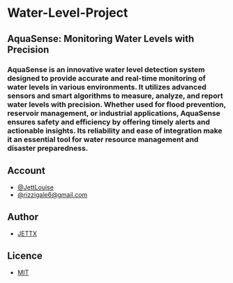 # Water-Level-Project
## AquaSense: Monitoring Water Levels with Precision

<h3>
AquaSense is an innovative water level detection system designed to provide accurate and real-time monitoring of water levels in various environments. It utilizes advanced sensors and smart algorithms to measure, analyze, and report water levels with precision. Whether used for flood prevention, reservoir management, or industrial applications, AquaSense ensures safety and efficiency by offering timely alerts and actionable insights. Its reliability and ease of integration make it an essential tool for water resource management and disaster preparedness.
</h3>

## Account
- [@JettLouise](https://www.facebook.com/myprivacy19)
- [@rizzigale6@gmail.com](https://mail.google.com/mail/u/0/#inbox)

## Author
- [JETTX](https://github.com/Jett0X)

## Licence
- [MIT](https://github.com/Jett0X/Water-Level-Project/blob/main/LICENSE)